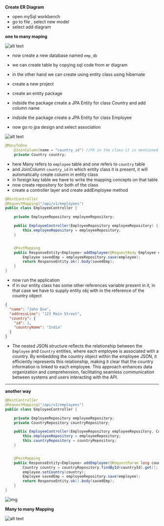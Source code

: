**Create ER Diagram**

* open mySql workbench
* go to file , select new model
* select add diagram

**one to many maping**

![alt text](https://i.ibb.co/Jsz9mgV/image.png)

* now create a new database named `emp_db`

* we can create table by copying sql code from er diagram
* in the other hand we can create using entity class using hibernate
* create a new project
* create an entity package
* indside the package create a JPA Entity for class Country and add column name
* indside the package create a JPA Entity for class Employee 
* now go ro jpa design and select association

![alt text](https://i.ibb.co/CVSGbBf/image.png)

```java
@ManyToOne
    @JoinColumn(name = "country_id") //FK in the class it is mentioned
    private Country country;
```

* here Many refers to `employee` table and one refers to `country` table
* and JoinColumn `country_id` in which entity class it is present, it will automatically create column in entity class
* in foreign key table we have to write the mapping concepts on that table
* now create repository for both of the class
* create a controller layer and create addEmployee method

```java
@RestController
@RequestMapping("/api/v1/employees")
public class EmployeeController {

    private EmployeeRepository employeeRepository;

    public EmployeeController(EmployeeRepository employeeRepository) {
        this.employeeRepository = employeeRepository;
    }


    @PostMapping
    public ResponseEntity<Employee> addEmployee(@RequestBody Employee employee) {
        Employee savedEmp = employeeRepository.save(employee);
        return ResponseEntity.ok().body(savedEmp);
    }
}
```
* now run the application 
* if in our entity class has some other references variable present in it, in that case we have to supply entity obj with in the reference of the country object

```json
{
  "name": "John Doe",
  "addressLine": "123 Main Street",
  "country": {
    "id": 1,
    "countryName": "India"
  }
}

```

* The nested JSON structure reflects the relationship between the `Employee` and `Country` entities, where each employee is associated with a country. By embedding the country object within the employee JSON, it efficiently represents this relationship, making it clear that the country information is linked to each employee. This approach enhances data organization and comprehension, facilitating seamless communication between systems and users interacting with the API.

---
**another way**
```java
@RestController
@RequestMapping("/api/v1/employees")
public class EmployeeController {

    private EmployeeRepository employeeRepository;
    private CountryRepository countryRepository;

    public EmployeeController(EmployeeRepository employeeRepository, CountryRepository countryRepository) {
        this.employeeRepository = employeeRepository;
        this.countryRepository = countryRepository;
    }


    @PostMapping
    public ResponseEntity<Employee> addEmployee(@RequestParam long countryId, @RequestBody Employee employee) {
        Country country = countryRepository.findById(countryId).get();
        employee.setCountry(country);
        Employee savedEmp = employeeRepository.save(employee);
        return ResponseEntity.ok().body(savedEmp);
    }
}

```

![img](https://i.ibb.co/Gp0shxS/image.png)


**Many to many Mapping**

![alt text](https://i.ibb.co/QJ9T0jz/image.png)
